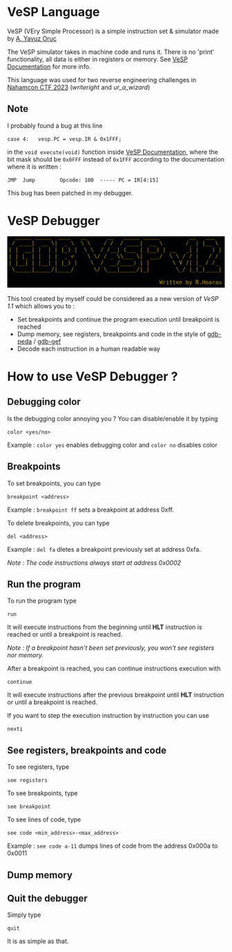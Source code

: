 # VeSP Language

VeSP (VEry Simple Processor) is a simple instruction set & simulator made by [A. Yavuz Oruc](https://user.eng.umd.edu/~yavuz/)

The VeSP simulator takes in machine code and runs it. There is no 'print' functionality, all data
is either in registers or memory. See [VeSP Documentation](https://user.eng.umd.edu/~yavuz/teaching/courses/enee350/vesp-source-code/vesp1.0.htm) for more info.

This language was used for two reverse engineering challenges in [Nahamcon CTF 2023](https://ctftime.org/event/2023/) (*writeright* and *ur_a_wizard*)

## Note

I probably found a bug at this line
```
case 4:   vesp.PC = vesp.IR & 0x1FFF;
```
in the `void execute(void)` function inside [VeSP Documentation](https://user.eng.umd.edu/~yavuz/teaching/courses/enee350/vesp-source-code/vesp1.0.htm), where the bit mask should be `0x0FFF` instead of `0x1FFF` according to the documentation where it is written : 
```
JMP  Jump        Opcode: 100  ----- PC = IR[4:15]
```
This bug has been patched in my debugger.

# VeSP Debugger

![title](images/title.png)

This tool created by myself could be considered as a new version of *VeSP 1.1* which allows you to :
  - Set breakpoints and continue the program execution until breakpoint is reached
  - Dump memory, see registers, breakpoints and code in the style of [gdb-peda](https://github.com/longld/peda) / [gdb-gef](https://github.com/hugsy/gef)   
  - Decode each instruction in a human readable way

# How to use VeSP Debugger ?
## Debugging color
Is the debugging color annoying you ? You can disable/enable it by typing
```
color <yes/no>
```
Example : `color yes` enables debugging color and `color no` disables color

## Breakpoints
To set breakpoints, you can type
```
breakpoint <address>
```
Example : `breakpoint ff` sets a breakpoint at address 0xff.

To delete breakpoints, you can type
```
del <address>
```
Example : `del fa` dletes a breakpoint previously set at address 0xfa.

*Note : The code instructions always start at address 0x0002* 

## Run the program
To run the program type
```
run
```
It will execute instructions from the beginning until **HLT** instruction is reached or until a breakpoint is reached.

*Note : If a breakpoint hasn't been set previously, you won't see registers nor memory.* 

After a breakpoint is reached, you can continue instructions execution with
```
continue
```
It will execute instructions after the previous breakpoint until **HLT** instruction or until a breakpoint is reached.

If you want to step the execution instruction by instruction you can use
```
nexti
```

## See registers, breakpoints and code

To see registers, type
```
see registers
```

To see breakpoints, type
```
see breakpoint
```

To see lines of code, type
```
see code <min_address>-<max_address>
```
Example : `see code a-11` dumps lines of code from the address 0x000a to 0x0011

## Dump memory

## Quit the debugger
Simply type
```
quit
```
It is as simple as that.
